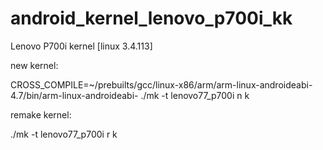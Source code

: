 # android_kernel_lenovo_p700i_kk
Lenovo P700i kernel [linux 3.4.113]


new kernel:

CROSS_COMPILE=~/prebuilts/gcc/linux-x86/arm/arm-linux-androideabi-4.7/bin/arm-linux-androideabi- ./mk -t lenovo77_p700i n k

remake kernel:

./mk -t lenovo77_p700i r k